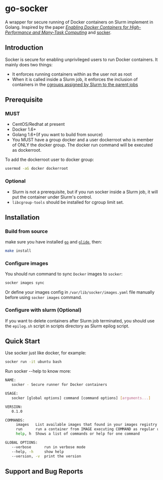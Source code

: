 # go-socker

A wrapper for secure running of Docker containers on Slurm implement in Golang. Inspired by the paper _[Enabling Docker Containers for High-Performance and Many-Task Computing](https://ieeexplore.ieee.org/document/7923813/)_ and [socker](https://github.com/unioslo/socker).

## Introduction

Socker is secure for enabling unprivileged users to run Docker containers. It mainly does two things:

- It enforces running containers within as the user not as root
- When it is called inside a Slurm job, it enforces the inclusion of containers in the [cgroups assigned by Slurm to the parent jobs](https://slurm.schedmd.com/cgroups.html)

## Prerequisite

### MUST

- CentOS/Redhat at present
- Docker 1.6+
- Golang 1.6+(if you want to build from source)
- You MUST have a group docker and a user dockerroot who is member of ONLY the docker group. The docker run command will be executed as dockerroot.

To add the dockerroot user to docker group:

```bash
usermod -aG docker dockerroot
```

### Optional

- Slurm is not a prerequisite, but if you run socker inside a Slurm job, it will put the container under Slurm's control.
- `libcgroup-tools` should be installed for cgroup limit set.

## Installation

### Build from source

make sure you have installed [`go`](https://golang.org/dl/) and [`glide`](https://github.com/Masterminds/glide), then:

```bash
make install
```

### Configure images

You should run command to sync `Docker` images to `socker`:

```bash
socker images sync
```

Or define your images config in `/var/lib/socker/images.yaml` file manually before using `socker images` command.

### Configure with slurm (Optional)

If you want to delete containers after Slurm job terminated, you should use the `epilog.sh` script in scripts directory as Slurm epilog script.

## Quick Start

Use socker just like docker, for example:

```bash
socker run -it ubuntu bash
```

Run socker --help to know more:

```bash
NAME:
   socker - Secure runner for Docker containers

USAGE:
   socker [global options] command [command options] [arguments...]

VERSION:
   0.1.0

COMMANDS:
     images   List available images that found in your images registry from `FILE` or `PATH`
     run      run a container from IMAGE executing COMMAND as regular user
     help, h  Shows a list of commands or help for one command

GLOBAL OPTIONS:
   --verbose      run in verbose mode
   --help, -h     show help
   --version, -v  print the version
```

## Support and Bug Reports